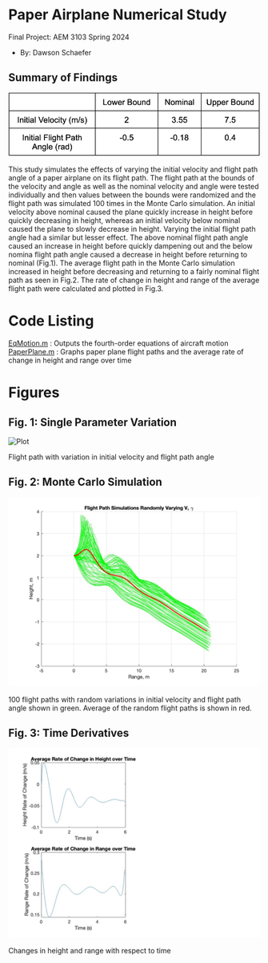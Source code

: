   # Paper Airplane Numerical Study
  Final Project: AEM 3103 Spring 2024

  - By: Dawson Schaefer

  ## Summary of Findings
  ![Table](Table.png)

  This study simulates the effects of varying the initial velocity and flight path angle of a paper airplane on its
  flight path. The flight path at the bounds of the velocity and angle as well as the nominal velocity and angle were
  tested individually and then values between the bounds were randomized and the flight path was simulated 100 times in
  the Monte Carlo simulation. An initial velocity above nominal caused the plane quickly increase in height before 
  quickly decreasing in height, whereas an initial velocity below nominal caused the plane to slowly decrease in height.
  Varying the initial flight path angle had a similar but lesser effect. The above nominal flight path angle caused an
  increase in height before quickly dampening out and the below nomina flight path angle caused a decrease in height
  before returning to nominal (Fig.1). The average flight path in the Monte Carlo simulation increased in height before decreasing
  and returning to a fairly nominal flight path as seen in Fig.2. The rate of change in height and range of the average flight
  path were calculated and plotted in Fig.3.
 
  # Code Listing
  [EqMotion.m](EqMotion.m) : Outputs the fourth-order equations of aircraft motion
  [PaperPlane.m](PaperPlane.m) : Graphs paper plane flight paths and the average rate of change in height and range over time
  
  # Figures

  ## Fig. 1: Single Parameter Variation
  ![Plot](PlotVary.png)

  Flight path with variation in initial velocity and flight path angle

  ## Fig. 2: Monte Carlo Simulation
  ![Plot](PlotMonteCarlo.jpg)

  100 flight paths with random variations in initial velocity and flight path angle shown in green.
  Average of the random flight paths is shown in red.

  ## Fig. 3: Time Derivatives
  ![Plot](PlotDiffFixed.jpg)

  Changes in height and range with respect to time

